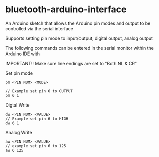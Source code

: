# bluetooth-arduino-interface
An Arduino sketch that allows the Arduino pin modes and output to be controlled via the serial interface

Supports setting pin mode to input/output, digital output, analog output

The following commands can be entered in the serial monitor within the Arduino IDE with 

IMPORTANT!! Make sure line endings are set to "Both NL & CR"

Set pin mode
```
pm <PIN NUM> <MODE>

// Example set pin 6 to OUTPUT
pm 6 1
```

Digtal Write
```
dw <PIN NUM> <VALUE>
// Example set pin 6 to HIGH
dw 6 1
```

Analog Write
```
aw <PIN NUM> <VALUE>
// example set pin 6 to 125
aw 6 125
```
